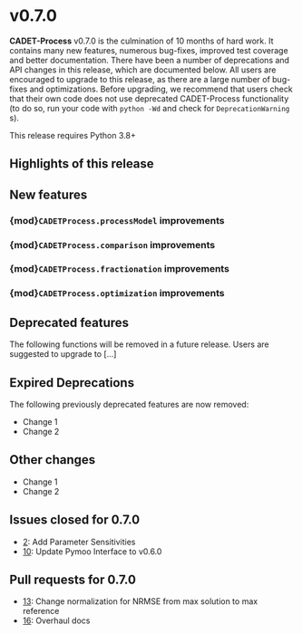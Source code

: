 # v0.7.0

**CADET-Process** v0.7.0 is the culmination of 10 months of hard work.
It contains many new features, numerous bug-fixes, improved test coverage and better
documentation.
There have been a number of deprecations and API changes in this release, which are documented below.
All users are encouraged to upgrade to this release, as there are a large number of bug-fixes and
optimizations.
Before upgrading, we recommend that users check that their own code does not use deprecated CADET-Process functionality (to do so, run your code with ``python -Wd`` and check for ``DeprecationWarning`` s).

This release requires Python 3.8+


## Highlights of this release


## New features

### {mod}`CADETProcess.processModel` improvements


### {mod}`CADETProcess.comparison` improvements


### {mod}`CADETProcess.fractionation` improvements


### {mod}`CADETProcess.optimization` improvements


## Deprecated features
The following functions will be removed in a future release.
Users are suggested to upgrade to [...]


## Expired Deprecations
The following previously deprecated features are now removed:
- Change 1
- Change 2

## Other changes
- Change 1
- Change 2


## Issues closed for 0.7.0
- [2](https://github.com/fau-advanced-separations/CADET-Process/issues/2): Add Parameter Sensitivities
- [10](https://github.com/fau-advanced-separations/CADET-Process/issues/10): Update Pymoo Interface to v0.6.0


## Pull requests for 0.7.0
- [13](https://github.com/fau-advanced-separations/CADET-Process/pull/13): Change normalization for NRMSE from max solution to max reference
- [16](https://github.com/fau-advanced-separations/CADET-Process/pull/16): Overhaul docs
